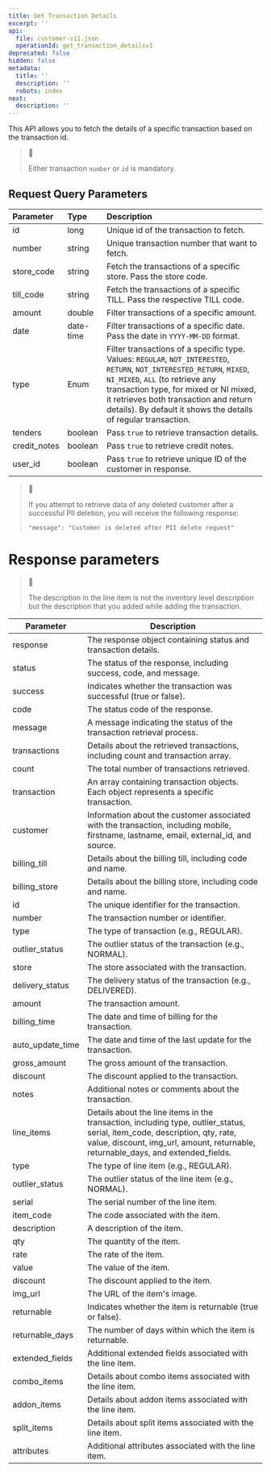 ```yaml
---
title: Get Transaction Details
excerpt: ''
api:
  file: customer-v11.json
  operationId: get_transaction_detailsv1
deprecated: false
hidden: false
metadata:
  title: ''
  description: ''
  robots: index
next:
  description: ''
---
```

This API allows you to fetch the details of a specific transaction based on the transaction id.

> 📘
>
> Either transaction `number` or `id` is mandatory.

## Request Query Parameters

| Parameter     | Type      | Description                                                                                                                                                                                                                                                                                                     |
| :------------ | :-------- | :-------------------------------------------------------------------------------------------------------------------------------------------------------------------------------------------------------------------------------------------------------------------------------------------------------------- |
| id            | long      | Unique id of the transaction to fetch.                                                                                                                                                                                                                                                                          |
| number        | string    | Unique transaction number that want to fetch.                                                                                                                                                                                                                                                                   |
| store\_code   | string    | Fetch the transactions of a specific store. Pass the store code.                                                                                                                                                                                                                                                |
| till\_code    | string    | Fetch the transactions of a specific TILL. Pass the respective TILL code.                                                                                                                                                                                                                                       |
| amount        | double    | Filter transactions of a specific amount.                                                                                                                                                                                                                                                                       |
| date          | date-time | Filter transactions of a specific date. Pass the date in `YYYY-MM-DD` format.                                                                                                                                                                                                                                   |
| type          | Enum      | Filter transactions of a specific type. Values: `REGULAR`, `NOT_INTERESTED`, `RETURN`, `NOT_INTERESTED_RETURN`, `MIXED`, `NI_MIXED`, `ALL` (to retrieve any transaction type, for mixed or NI mixed, it retrieves both transaction and return details). By default it shows the details of regular transaction. |
| tenders       | boolean   | Pass `true` to retrieve transaction details.                                                                                                                                                                                                                                                                    |
| credit\_notes | boolean   | Pass `true` to retrieve credit notes.                                                                                                                                                                                                                                                                           |
| user\_id      | boolean   | Pass `true` to retrieve unique ID of the customer in response.                                                                                                                                                                                                                                                  |

> 🚧
>
> If you attempt to retrieve data of any deleted customer after a successful PII deletion, you will receive the following response:
>
> `"message": "Customer is deleted after PII delete request"`

# Response parameters

> 🚧
>
> The description in the line item is not the inventory level description but the description that you added while adding the transaction.

| Parameter          | Description                                                                                                                                                                                                          |
| ------------------ | -------------------------------------------------------------------------------------------------------------------------------------------------------------------------------------------------------------------- |
| response           | The response object containing status and transaction details.                                                                                                                                                       |
| status             | The status of the response, including success, code, and message.                                                                                                                                                    |
| success            | Indicates whether the transaction was successful (true or false).                                                                                                                                                    |
| code               | The status code of the response.                                                                                                                                                                                     |
| message            | A message indicating the status of the transaction retrieval process.                                                                                                                                                |
| transactions       | Details about the retrieved transactions, including count and transaction array.                                                                                                                                     |
| count              | The total number of transactions retrieved.                                                                                                                                                                          |
| transaction        | An array containing transaction objects. Each object represents a specific transaction.                                                                                                                              |
| customer           | Information about the customer associated with the transaction, including mobile, firstname, lastname, email, external\_id, and source.                                                                              |
| billing\_till      | Details about the billing till, including code and name.                                                                                                                                                             |
| billing\_store     | Details about the billing store, including code and name.                                                                                                                                                            |
| id                 | The unique identifier for the transaction.                                                                                                                                                                           |
| number             | The transaction number or identifier.                                                                                                                                                                                |
| type               | The type of transaction (e.g., REGULAR).                                                                                                                                                                             |
| outlier\_status    | The outlier status of the transaction (e.g., NORMAL).                                                                                                                                                                |
| store              | The store associated with the transaction.                                                                                                                                                                           |
| delivery\_status   | The delivery status of the transaction (e.g., DELIVERED).                                                                                                                                                            |
| amount             | The transaction amount.                                                                                                                                                                                              |
| billing\_time      | The date and time of billing for the transaction.                                                                                                                                                                    |
| auto\_update\_time | The date and time of the last update for the transaction.                                                                                                                                                            |
| gross\_amount      | The gross amount of the transaction.                                                                                                                                                                                 |
| discount           | The discount applied to the transaction.                                                                                                                                                                             |
| notes              | Additional notes or comments about the transaction.                                                                                                                                                                  |
| line\_items        | Details about the line items in the transaction, including type, outlier\_status, serial, item\_code, description, qty, rate, value, discount, img\_url, amount, returnable, returnable\_days, and extended\_fields. |
| type               | The type of line item (e.g., REGULAR).                                                                                                                                                                               |
| outlier\_status    | The outlier status of the line item (e.g., NORMAL).                                                                                                                                                                  |
| serial             | The serial number of the line item.                                                                                                                                                                                  |
| item\_code         | The code associated with the item.                                                                                                                                                                                   |
| description        | A description of the item.                                                                                                                                                                                           |
| qty                | The quantity of the item.                                                                                                                                                                                            |
| rate               | The rate of the item.                                                                                                                                                                                                |
| value              | The value of the item.                                                                                                                                                                                               |
| discount           | The discount applied to the item.                                                                                                                                                                                    |
| img\_url           | The URL of the item's image.                                                                                                                                                                                         |
| returnable         | Indicates whether the item is returnable (true or false).                                                                                                                                                            |
| returnable\_days   | The number of days within which the item is returnable.                                                                                                                                                              |
| extended\_fields   | Additional extended fields associated with the line item.                                                                                                                                                            |
| combo\_items       | Details about combo items associated with the line item.                                                                                                                                                             |
| addon\_items       | Details about addon items associated with the line item.                                                                                                                                                             |
| split\_items       | Details about split items associated with the line item.                                                                                                                                                             |
| attributes         | Additional attributes associated with the line item.                                                                                                                                                                 |